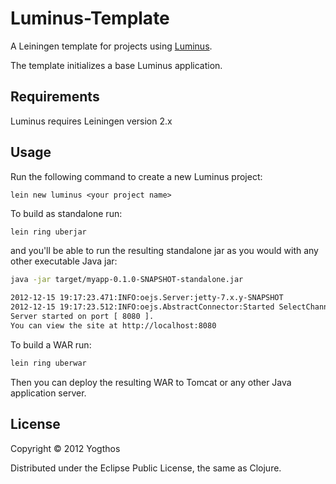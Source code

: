 # Luminus-Template

A Leiningen template for projects using [Luminus](http://www.luminusweb.net/). 

The template initializes a base Luminus application.

## Requirements

Luminus requires Leiningen version 2.x

## Usage

Run the following command to create a new Luminus project:

    lein new luminus <your project name>

To build as standalone run:

```bash
lein ring uberjar
```
and you'll be able to run the resulting standalone jar as you would with any other executable Java jar:
```bash
java -jar target/myapp-0.1.0-SNAPSHOT-standalone.jar

2012-12-15 19:17:23.471:INFO:oejs.Server:jetty-7.x.y-SNAPSHOT
2012-12-15 19:17:23.512:INFO:oejs.AbstractConnector:Started SelectChannelConnector@0.0.0.0:8080
Server started on port [ 8080 ].
You can view the site at http://localhost:8080
```

To build a WAR run:
```bash
lein ring uberwar
```
Then you can deploy the resulting WAR to Tomcat or any other Java application server.

## License

Copyright © 2012 Yogthos

Distributed under the Eclipse Public License, the same as Clojure.
